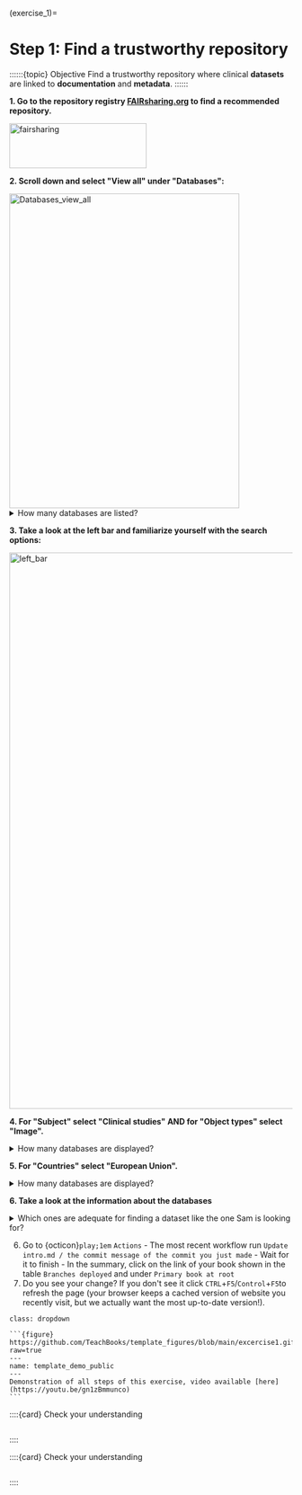 (exercise_1)=
# Step 1: Find a trustworthy repository 

::::::{topic} Objective
Find a trustworthy repository where clinical **datasets** are linked to **documentation** and **metadata**. 
::::::

**1. Go to the repository registry [FAIRsharing.org](www.fairsharing.org) to find a recommended repository.**

<img width="244" height="80" alt="fairsharing" src="https://github.com/user-attachments/assets/2e0c0d0e-db7d-4099-9685-e19347eeacfc" />

**2. Scroll down and select "View all" under "Databases":**

<img width="409" height="560" alt="Databases_view_all" src="https://github.com/user-attachments/assets/e4f3e5c0-10f4-4122-921c-41fdbd4c757e" />

<details>
<summary>How many databases are listed?</summary>

```
Should be around 5000.
```
</details>

**3. Take a look at the left bar and familiarize yourself with the search options:** 

<img width="1101" height="990" alt="left_bar" src="https://github.com/user-attachments/assets/b624cffa-10cf-4a61-aa7c-4942eb51e187" />



**4. For "Subject" select "Clinical studies" AND for "Object types" select "Image".**

<details>
<summary>How many databases are displayed?</summary>

```
~30
```
</details>

**5. For "Countries" select "European Union".**

<details>
<summary>How many databases are displayed?</summary>

```
~4
```
</details>


**6. Take a look at the information about the databases**

<details>
<summary>Which ones are adequate for finding a dataset like the one Sam is looking for?</summary>

```

```
</details>



6. Go to {octicon}`play;1em` `Actions` - The most recent workflow run `Update intro.md / the commit message of the commit you just made` - Wait for it to finish - In the summary, click on the link of your book shown in the table `Branches deployed` and under `Primary book at root`
7. Do you see your change? If you don't see it click `CTRL`+`F5`/`Control`+`F5`to refresh the page (your browser keeps a cached version of website you recently visit, but we actually want the most up-to-date version!).

````{hint} Watch the steps in action below
class: dropdown

```{figure} https://github.com/TeachBooks/template_figures/blob/main/excercise1.gif?raw=true
---
name: template_demo_public
---
Demonstration of all steps of this exercise, video available [here](https://youtu.be/gn1zBmmunco)
```
````

::::{card} Check your understanding
```{h5p} https://home.teachbooks.io/wp-admin/admin-ajax.php?action=h5p_embed&id=2
```
::::

::::{card} Check your understanding
```{h5p} https://home.teachbooks.io/wp-admin/admin-ajax.php?action=h5p_embed&id=1
```
::::
